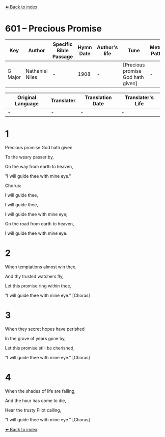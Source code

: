 [⬅️ Back to index](../README.md)

# 601 – Precious Promise

Key | Author   | Specific Bible Passage     |Hymn Date |Author's life |Tune |Metrical Pattern   |Composer/Source
-- | --------- | ---------------------------|----------|--------------|-----|-------------------|-------------  
G Major |Nathaniel Niles |- |1908 |- |[Precious promise God hath given] |- |P. P. Bliss

Original Language | Translater | Translation Date   | Translater's Life  
----------------- | --------- | --------------------|-------------     
\- |- |- |-




# 1

Precious promise God hath given

To the weary passer by,

On the way from earth to heaven,

"I will guide thee with mine eye."



Chorus:

I will guide thee,

I will guide thee,

I will guide thee with mine eye;

On the road from earth to heaven,

I will guide thee with mine eye.



# 2

When temptations almost win thee,

And thy trusted watchers fly,

Let this promise ring within thee,

"I will guide thee with mine eye."  [Chorus]



# 3

When they secret hopes have perished

In the grave of years gone by,

Let this promise still be cherished,

"I will guide thee with mine eye."  [Chorus]



# 4

When the shades of life are falling,

And the hour has come to die,

Hear the trusty Pilot calling,

"I will guide thee with mine eye."  [Chorus]

[⬅️ Back to index](../README.md)
